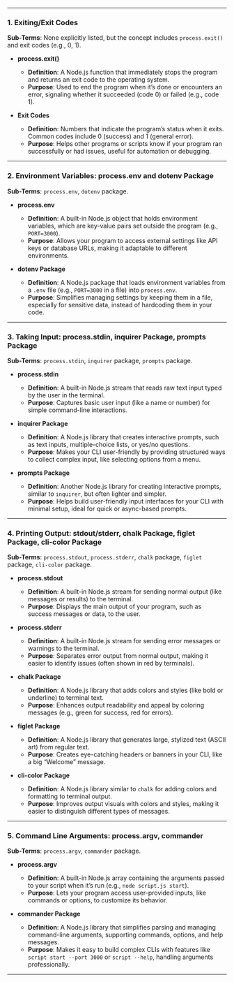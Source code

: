 
---

### 1. Exiting/Exit Codes

**Sub-Terms**: None explicitly listed, but the concept includes `process.exit()` and exit codes (e.g., 0, 1).

- **process.exit()**
  - **Definition**: A Node.js function that immediately stops the program and returns an exit code to the operating system.
  - **Purpose**: Used to end the program when it’s done or encounters an error, signaling whether it succeeded (code 0) or failed (e.g., code 1).

- **Exit Codes**
  - **Definition**: Numbers that indicate the program’s status when it exits. Common codes include 0 (success) and 1 (general error).
  - **Purpose**: Helps other programs or scripts know if your program ran successfully or had issues, useful for automation or debugging.

---

### 2. Environment Variables: process.env and dotenv Package

**Sub-Terms**: `process.env`, `dotenv` package.

- **process.env**
  - **Definition**: A built-in Node.js object that holds environment variables, which are key-value pairs set outside the program (e.g., `PORT=3000`).
  - **Purpose**: Allows your program to access external settings like API keys or database URLs, making it adaptable to different environments.

- **dotenv Package**
  - **Definition**: A Node.js package that loads environment variables from a `.env` file (e.g., `PORT=3000` in a file) into `process.env`.
  - **Purpose**: Simplifies managing settings by keeping them in a file, especially for sensitive data, instead of hardcoding them in your code.

---

### 3. Taking Input: process.stdin, inquirer Package, prompts Package

**Sub-Terms**: `process.stdin`, `inquirer` package, `prompts` package.

- **process.stdin**
  - **Definition**: A built-in Node.js stream that reads raw text input typed by the user in the terminal.
  - **Purpose**: Captures basic user input (like a name or number) for simple command-line interactions.

- **inquirer Package**
  - **Definition**: A Node.js library that creates interactive prompts, such as text inputs, multiple-choice lists, or yes/no questions.
  - **Purpose**: Makes your CLI user-friendly by providing structured ways to collect complex input, like selecting options from a menu.

- **prompts Package**
  - **Definition**: Another Node.js library for creating interactive prompts, similar to `inquirer`, but often lighter and simpler.
  - **Purpose**: Helps build user-friendly input interfaces for your CLI with minimal setup, ideal for quick or async-based prompts.

---

### 4. Printing Output: stdout/stderr, chalk Package, figlet Package, cli-color Package

**Sub-Terms**: `process.stdout`, `process.stderr`, `chalk` package, `figlet` package, `cli-color` package.

- **process.stdout**
  - **Definition**: A built-in Node.js stream for sending normal output (like messages or results) to the terminal.
  - **Purpose**: Displays the main output of your program, such as success messages or data, to the user.

- **process.stderr**
  - **Definition**: A built-in Node.js stream for sending error messages or warnings to the terminal.
  - **Purpose**: Separates error output from normal output, making it easier to identify issues (often shown in red by terminals).

- **chalk Package**
  - **Definition**: A Node.js library that adds colors and styles (like bold or underline) to terminal text.
  - **Purpose**: Enhances output readability and appeal by coloring messages (e.g., green for success, red for errors).

- **figlet Package**
  - **Definition**: A Node.js library that generates large, stylized text (ASCII art) from regular text.
  - **Purpose**: Creates eye-catching headers or banners in your CLI, like a big “Welcome” message.

- **cli-color Package**
  - **Definition**: A Node.js library similar to `chalk` for adding colors and formatting to terminal output.
  - **Purpose**: Improves output visuals with colors and styles, making it easier to distinguish different types of messages.

---

### 5. Command Line Arguments: process.argv, commander

**Sub-Terms**: `process.argv`, `commander` package.

- **process.argv**
  - **Definition**: A built-in Node.js array containing the arguments passed to your script when it’s run (e.g., `node script.js start`).
  - **Purpose**: Lets your program access user-provided inputs, like commands or options, to customize its behavior.

- **commander Package**
  - **Definition**: A Node.js library that simplifies parsing and managing command-line arguments, supporting commands, options, and help messages.
  - **Purpose**: Makes it easy to build complex CLIs with features like `script start --port 3000` or `script --help`, handling arguments professionally.

---

